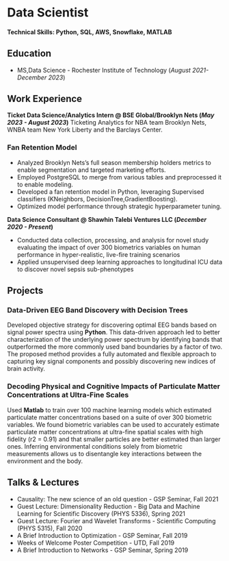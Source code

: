 # Data Scientist

#### Technical Skills: Python, SQL, AWS, Snowflake, MATLAB

## Education						       		
- MS,Data Science - Rochester Institute of Technology (_August 2021-December 2023_)	 			        		

## Work Experience
**Ticket Data Science/Analytics Intern @ BSE Global/Brooklyn Nets (_May 2023 - August 2023_)**
Ticketing Analytics for NBA team Brooklyn Nets, WNBA team New York Liberty and the Barclays Center.
### Fan Retention Model
- Analyzed  Brooklyn Nets’s full season membership holders metrics to enable segmentation and targeted marketing efforts.
- Employed PostgreSQL to merge from various tables and preprocessed it to enable modeling.
- Developed a fan retention model in Python, leveraging Supervised classifiers (KNeighbors, DecisionTree,GradientBoosting).
- Optimized model performance through strategic hyperparameter tuning. 


**Data Science Consultant @ Shawhin Talebi Ventures LLC (_December 2020 - Present_)**
- Conducted data collection, processing, and analysis for novel study evaluating the impact of over 300 biometrics variables on human performance in hyper-realistic, live-fire training scenarios
- Applied unsupervised deep learning approaches to longitudinal ICU data to discover novel sepsis sub-phenotypes

## Projects
### Data-Driven EEG Band Discovery with Decision Trees

Developed objective strategy for discovering optimal EEG bands based on signal power spectra using **Python**. This data-driven approach led to better characterization of the underlying power spectrum by identifying bands that outperformed the more commonly used band boundaries by a factor of two. The proposed method provides a fully automated and flexible approach to capturing key signal components and possibly discovering new indices of brain activity.


### Decoding Physical and Cognitive Impacts of Particulate Matter Concentrations at Ultra-Fine Scales

Used **Matlab** to train over 100 machine learning models which estimated particulate matter concentrations based on a suite of over 300 biometric variables. We found biometric variables can be used to accurately estimate particulate matter concentrations at ultra-fine spatial scales with high fidelity (r2 = 0.91) and that smaller particles are better estimated than larger ones. Inferring environmental conditions solely from biometric measurements allows us to disentangle key interactions between the environment and the body.


## Talks & Lectures
- Causality: The new science of an old question - GSP Seminar, Fall 2021
- Guest Lecture: Dimensionality Reduction - Big Data and Machine Learning for Scientific Discovery (PHYS 5336), Spring 2021
- Guest Lecture: Fourier and Wavelet Transforms - Scientific Computing (PHYS 5315), Fall 2020
- A Brief Introduction to Optimization - GSP Seminar, Fall 2019
- Weeks of Welcome Poster Competition - UTD, Fall 2019
- A Brief Introduction to Networks - GSP Seminar, Spring 2019


